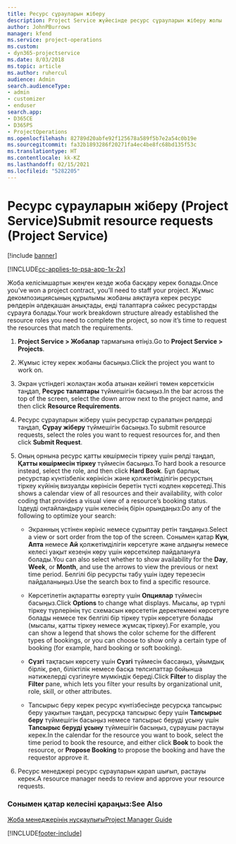 ```yaml
---
title: Ресурс сұрауларын жіберу
description: Project Service жүйесінде ресурс сұрауларын жіберу жолы
author: JohnPBurrows
manager: kfend
ms.service: project-operations
ms.custom:
- dyn365-projectservice
ms.date: 8/03/2018
ms.topic: article
ms.author: ruhercul
audience: Admin
search.audienceType:
- admin
- customizer
- enduser
search.app:
- D365CE
- D365PS
- ProjectOperations
ms.openlocfilehash: 82789d20abfe92f125678a589f5b7e2a54c0b19e
ms.sourcegitcommit: fa32b1893286f20271fa4ec4be8fc68bd135f53c
ms.translationtype: HT
ms.contentlocale: kk-KZ
ms.lasthandoff: 02/15/2021
ms.locfileid: "5282205"
---
```

# <a name="submit-resource-requests-project-service"></a><span data-ttu-id="e988c-103">Ресурс сұрауларын жіберу (Project Service)</span><span class="sxs-lookup"><span data-stu-id="e988c-103">Submit resource requests (Project Service)</span></span>

[!include [banner](../includes/psa-now-project-operations.md)]

[!INCLUDE[cc-applies-to-psa-app-1x-2x](../includes/cc-applies-to-psa-app-1x-2x.md)]

<span data-ttu-id="e988c-104">Жоба келісімшартын жеңген кезде жоба басқару керек болады.</span><span class="sxs-lookup"><span data-stu-id="e988c-104">Once you’ve won a project contract, you’ll need to staff your project.</span></span> <span data-ttu-id="e988c-105">Жұмыс декомпозициясының құрылымы жобаны аяқтауға керек ресурс рөлдерін әлдеқашан анықтады, енді талаптарға сәйкес ресурстарды сұрауға болады.</span><span class="sxs-lookup"><span data-stu-id="e988c-105">Your work breakdown structure already established the resource roles you need to complete the project, so now it’s time to request the resources that match the requirements.</span></span>  
  
1.  <span data-ttu-id="e988c-106">**Project Service > Жобалар** тармағына өтіңіз.</span><span class="sxs-lookup"><span data-stu-id="e988c-106">Go to **Project Service > Projects**.</span></span>  
  
2.  <span data-ttu-id="e988c-107">Жұмыс істеу керек жобаны басыңыз.</span><span class="sxs-lookup"><span data-stu-id="e988c-107">Click the project you want to work on.</span></span>  
  
3.  <span data-ttu-id="e988c-108">Экран үстіндегі жолақтан жоба атынан кейінгі төмен көрсеткісін таңдап, **Ресурс талаптары** түймешігін басыңыз.</span><span class="sxs-lookup"><span data-stu-id="e988c-108">In the bar across the top of the screen, select the down arrow next to the project name, and then click **Resource Requirements**.</span></span>  
  
4.  <span data-ttu-id="e988c-109">Ресурс сұрауларын жіберу үшін ресурстар сұралатын рөлдерді таңдап, **Сұрау жіберу** түймешігін басыңыз.</span><span class="sxs-lookup"><span data-stu-id="e988c-109">To submit resource requests, select the roles you want to request resources for, and then click **Submit Request**.</span></span>  
  
5.  <span data-ttu-id="e988c-110">Оның орнына ресурс қатты көшірмесін тіркеу үшін рөлді таңдап, **Қатты көшірмесін тіркеу** түймесін басыңыз.</span><span class="sxs-lookup"><span data-stu-id="e988c-110">To hard book a resource instead, select the role, and then click **Hard Book**.</span></span> <span data-ttu-id="e988c-111">Бұл барлық ресурстар күнтізбелік көрінісін және қолжетімділігін ресурстың тіркеу күйінің визуалды көрінісін беретін түсті кодпен көрсетеді.</span><span class="sxs-lookup"><span data-stu-id="e988c-111">This shows a calendar view of all resources and their availability, with color coding that provides a visual view of a resource’s booking status.</span></span> <span data-ttu-id="e988c-112">Іздеуді оңтайландыру үшін келесінің бірін орындаңыз:</span><span class="sxs-lookup"><span data-stu-id="e988c-112">Do any of the following to optimize your search:</span></span>  
  
    -   <span data-ttu-id="e988c-113">Экранның үстінен көрініс немесе сұрыптау ретін таңдаңыз.</span><span class="sxs-lookup"><span data-stu-id="e988c-113">Select a view or sort order from the top of the screen.</span></span> <span data-ttu-id="e988c-114">Сонымен қатар **Күн**, **Апта** немесе **Ай** қолжетімділігін көрсетуге және алдыңғы немесе келесі уақыт кезеңін көру үшін көрсеткілер пайдалануға болады.</span><span class="sxs-lookup"><span data-stu-id="e988c-114">You can also select whether to show availability for the **Day**, **Week**, or **Month**, and use the arrows to view the previous or next time period.</span></span> <span data-ttu-id="e988c-115">Белгілі бір ресурсты табу үшін іздеу терезесін пайдаланыңыз.</span><span class="sxs-lookup"><span data-stu-id="e988c-115">Use the search box to find a specific resource.</span></span>  
  
    -   <span data-ttu-id="e988c-116">Көрсетілетін ақпаратты өзгерту үшін **Опциялар** түймесін басыңыз.</span><span class="sxs-lookup"><span data-stu-id="e988c-116">Click **Options** to change what displays.</span></span> <span data-ttu-id="e988c-117">Мысалы, әр түрлі тіркеу түрлерінің түс схемасын көрсететін деректемені көрсетуге болады немесе тек белгілі бір тіркеу түрін көрсетуге болады (мысалы, қатты тіркеу немесе жұмсақ тіркеу).</span><span class="sxs-lookup"><span data-stu-id="e988c-117">For example, you can show a legend that shows the color scheme for the different types of bookings, or you can choose to show only a certain type of booking (for example, hard booking or soft booking).</span></span>  
  
    -   <span data-ttu-id="e988c-118">**Сүзгі** тақтасын көрсету үшін **Сүзгі** түймесін бассаңыз, ұйымдық бірлік, рөл, біліктілік немесе басқа төлсипаттар бойынша нәтижелерді сүзгілеуге мүмкіндік береді.</span><span class="sxs-lookup"><span data-stu-id="e988c-118">Click **Filter** to display the **Filter** pane, which lets you filter your results by organizational unit, role, skill, or other attributes.</span></span>  
  
    -   <span data-ttu-id="e988c-119">Тапсырыс беру керек ресурс күнтізбесінде ресурсқа тапсырыс беру уақытын таңдап, ресурсқа тапсырыс беру үшін **Тапсырыс беру** түймешігін басыңыз немесе тапсырыс беруді ұсыну үшін **Тапсырыс беруді ұсыну** түймешігін басыңыз, сұраушы растауы керек.</span><span class="sxs-lookup"><span data-stu-id="e988c-119">In the calendar for the resource you want to book, select the time period to book the resource, and either click **Book** to book the resource, or **Propose Booking** to propose the booking and have the requestor approve it.</span></span>  
  
6.  <span data-ttu-id="e988c-120">Ресурс менеджері ресурс сұрауларын қарап шығып, растауы керек.</span><span class="sxs-lookup"><span data-stu-id="e988c-120">A resource manager needs to review and approve your resource requests.</span></span>  
  
### <a name="see-also"></a><span data-ttu-id="e988c-121">Сонымен қатар келесіні қараңыз:</span><span class="sxs-lookup"><span data-stu-id="e988c-121">See Also</span></span>  
 [<span data-ttu-id="e988c-122">Жоба менеджерінің нұсқаулығы</span><span class="sxs-lookup"><span data-stu-id="e988c-122">Project Manager Guide</span></span>](../psa/project-manager-guide.md)


[!INCLUDE[footer-include](../includes/footer-banner.md)]